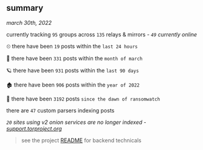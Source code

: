 
## summary
_march 30th, 2022_

currently tracking `95` groups across `135` relays & mirrors - _`49` currently online_

⏲ there have been `19` posts within the `last 24 hours`

🦈 there have been `331` posts within the `month of march`

🪐 there have been `931` posts within the `last 90 days`

🏚 there have been `906` posts within the `year of 2022`

🦕 there have been `3192` posts `since the dawn of ransomwatch`

there are `47` custom parsers indexing posts

_`20` sites using v2 onion services are no longer indexed - [support.torproject.org](https://support.torproject.org/onionservices/v2-deprecation/)_

> see the project [README](https://github.com/thetanz/ransomwatch#ransomwatch--) for backend technicals
